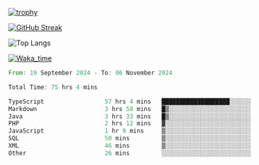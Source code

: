 <!--
**ren-joey/ren-joey** is a ✨ _special_ ✨ repository because its `README.md` (this file) appears on your GitHub profile.

Here are some ideas to get you started:

- 🔭 I’m currently working on ...
- 🌱 I’m currently learning ...
- 👯 I’m looking to collaborate on ...
- 🤔 I’m looking for help with ...
- 💬 Ask me about ...
- 📫 How to reach me: ...
- 😄 Pronouns: ...
- ⚡ Fun fact: ...
-->

[![trophy](https://github-profile-trophy.vercel.app/?username=ren-joey&theme=darkhub&column=5)](https://github.com/ren-joey)

[![GitHub Streak](https://streak-stats.demolab.com/?user=ren-joey&theme=dark)](https://github.com/ren-joey)

![Top Langs](https://github-readme-stats.vercel.app/api/top-langs?username=ren-joey&show_icons=true&layout=compact&locale=en&hide=html,CSS,scss,Pug,Twig&theme=dark)

[![Waka_time](https://github-readme-stats.vercel.app/api/wakatime?username=joeyren&theme=dark)](https://github.com/ren-joey)

<!--START_SECTION:waka-->

```rust
From: 19 September 2024 - To: 06 November 2024

Total Time: 75 hrs 4 mins

TypeScript                 57 hrs 4 mins   ███████████████████░░░░░░   75.58 %
Markdown                   3 hrs 58 mins   █▒░░░░░░░░░░░░░░░░░░░░░░░   05.26 %
Java                       3 hrs 33 mins   █▒░░░░░░░░░░░░░░░░░░░░░░░   04.72 %
PHP                        2 hrs 12 mins   ▓░░░░░░░░░░░░░░░░░░░░░░░░   02.93 %
JavaScript                 1 hr 9 mins     ▒░░░░░░░░░░░░░░░░░░░░░░░░   01.54 %
SQL                        50 mins         ▒░░░░░░░░░░░░░░░░░░░░░░░░   01.11 %
XML                        46 mins         ▒░░░░░░░░░░░░░░░░░░░░░░░░   01.03 %
Other                      26 mins         ░░░░░░░░░░░░░░░░░░░░░░░░░   00.58 %
```

<!--END_SECTION:waka-->
